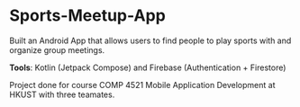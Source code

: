 # Sports-Meetup-App
Built an Android App that allows users to find people to play sports with and organize group meetings. 

**Tools**: Kotlin (Jetpack Compose) and Firebase (Authentication + Firestore)

Project done for course COMP 4521 Mobile Application Development at HKUST with three teamates.
